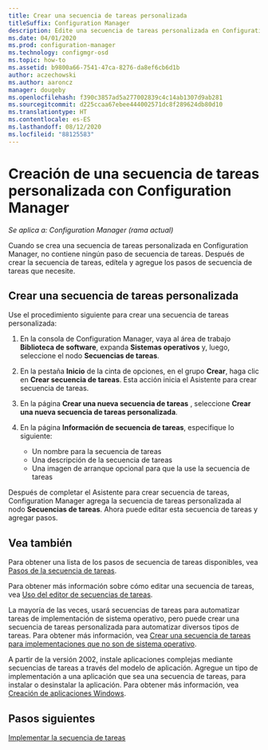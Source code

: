 ```yaml
---
title: Crear una secuencia de tareas personalizada
titleSuffix: Configuration Manager
description: Edite una secuencia de tareas personalizada en Configuration Manager para agregar pasos a la secuencia de tareas.
ms.date: 04/01/2020
ms.prod: configuration-manager
ms.technology: configmgr-osd
ms.topic: how-to
ms.assetid: b9800a66-7541-47ca-8276-da8ef6cb6d1b
author: aczechowski
ms.author: aaroncz
manager: dougeby
ms.openlocfilehash: f390c3857ad5a277002839c4c14ab1307d9ab281
ms.sourcegitcommit: d225ccaa67ebee444002571dc8f289624db80d10
ms.translationtype: HT
ms.contentlocale: es-ES
ms.lasthandoff: 08/12/2020
ms.locfileid: "88125583"
---
```

# <a name="create-a-custom-task-sequence-with-configuration-manager"></a>Creación de una secuencia de tareas personalizada con Configuration Manager

*Se aplica a: Configuration Manager (rama actual)*

Cuando se crea una secuencia de tareas personalizada en Configuration Manager, no contiene ningún paso de secuencia de tareas. Después de crear la secuencia de tareas, edítela y agregue los pasos de secuencia de tareas que necesite.  

## <a name="create-a-custom-task-sequence"></a><a name="BKMK_CustomTS"></a> Crear una secuencia de tareas personalizada

Use el procedimiento siguiente para crear una secuencia de tareas personalizada:

1. En la consola de Configuration Manager, vaya al área de trabajo **Biblioteca de software**, expanda **Sistemas operativos** y, luego, seleccione el nodo **Secuencias de tareas**.  

1. En la pestaña **Inicio** de la cinta de opciones, en el grupo **Crear**, haga clic en **Crear secuencia de tareas**. Esta acción inicia el Asistente para crear secuencia de tareas.  

1. En la página **Crear una nueva secuencia de tareas** , seleccione **Crear una nueva secuencia de tareas personalizada**.  

1. En la página **Información de secuencia de tareas**, especifique lo siguiente:

    - Un nombre para la secuencia de tareas
    - Una descripción de la secuencia de tareas
    - Una imagen de arranque opcional para que la use la secuencia de tareas

Después de completar el Asistente para crear secuencia de tareas, Configuration Manager agrega la secuencia de tareas personalizada al nodo **Secuencias de tareas**. Ahora puede editar esta secuencia de tareas y agregar pasos.  

## <a name="see-also"></a>Vea también

Para obtener una lista de los pasos de secuencia de tareas disponibles, vea [Pasos de la secuencia de tareas](../understand/task-sequence-steps.md).  

Para obtener más información sobre cómo editar una secuencia de tareas, vea [Uso del editor de secuencias de tareas](../understand/task-sequence-editor.md).  

La mayoría de las veces, usará secuencias de tareas para automatizar tareas de implementación de sistema operativo, pero puede crear una secuencia de tareas personalizada para automatizar diversos tipos de tareas. Para obtener más información, vea [Crear una secuencia de tareas para implementaciones que no son de sistema operativo](create-a-task-sequence-for-non-operating-system-deployments.md).

A partir de la versión 2002, instale aplicaciones complejas mediante secuencias de tareas a través del modelo de aplicación. Agregue un tipo de implementación a una aplicación que sea una secuencia de tareas, para instalar o desinstalar la aplicación. Para obtener más información, vea [Creación de aplicaciones Windows](../../apps/get-started/creating-windows-applications.md#bkmk_tsdt).<!-- 3555953 -->

## <a name="next-steps"></a>Pasos siguientes

[Implementar la secuencia de tareas](deploy-a-task-sequence.md)
